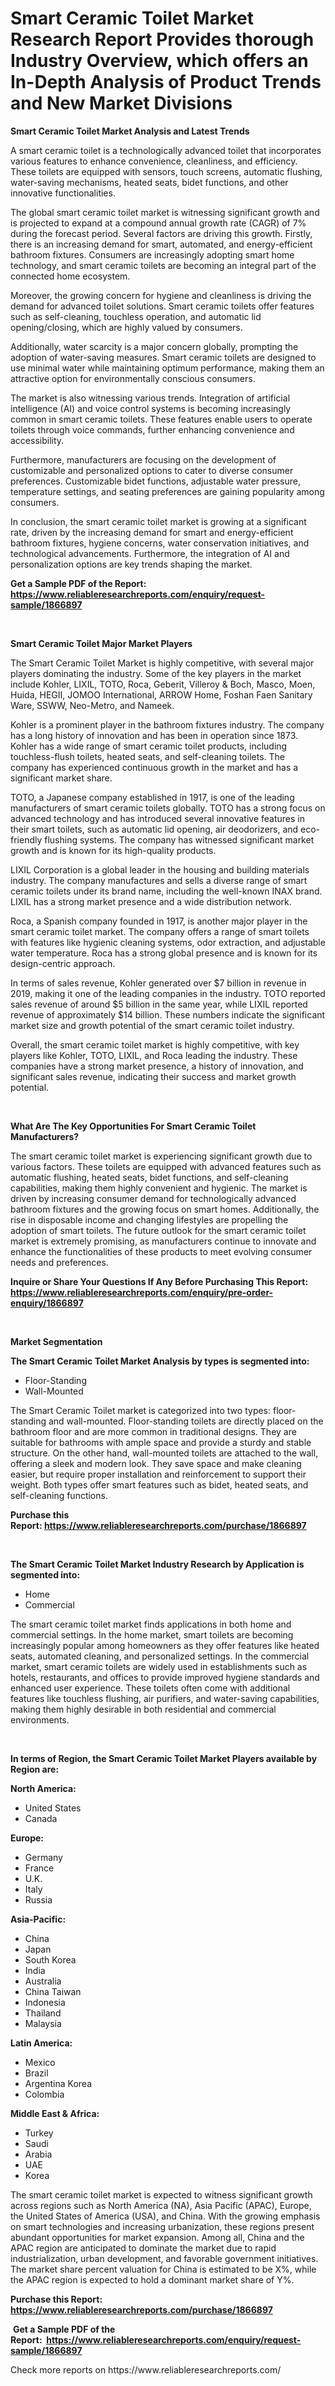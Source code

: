 <p><h1>Smart Ceramic Toilet Market Research Report Provides thorough Industry Overview, which offers an In-Depth Analysis of Product Trends and New Market Divisions</h1></p><p><strong>Smart Ceramic Toilet Market Analysis and Latest Trends</strong></p>
<p><p>A smart ceramic toilet is a technologically advanced toilet that incorporates various features to enhance convenience, cleanliness, and efficiency. These toilets are equipped with sensors, touch screens, automatic flushing, water-saving mechanisms, heated seats, bidet functions, and other innovative functionalities.</p><p>The global smart ceramic toilet market is witnessing significant growth and is projected to expand at a compound annual growth rate (CAGR) of 7% during the forecast period. Several factors are driving this growth. Firstly, there is an increasing demand for smart, automated, and energy-efficient bathroom fixtures. Consumers are increasingly adopting smart home technology, and smart ceramic toilets are becoming an integral part of the connected home ecosystem.</p><p>Moreover, the growing concern for hygiene and cleanliness is driving the demand for advanced toilet solutions. Smart ceramic toilets offer features such as self-cleaning, touchless operation, and automatic lid opening/closing, which are highly valued by consumers.</p><p>Additionally, water scarcity is a major concern globally, prompting the adoption of water-saving measures. Smart ceramic toilets are designed to use minimal water while maintaining optimum performance, making them an attractive option for environmentally conscious consumers.</p><p>The market is also witnessing various trends. Integration of artificial intelligence (AI) and voice control systems is becoming increasingly common in smart ceramic toilets. These features enable users to operate toilets through voice commands, further enhancing convenience and accessibility.</p><p>Furthermore, manufacturers are focusing on the development of customizable and personalized options to cater to diverse consumer preferences. Customizable bidet functions, adjustable water pressure, temperature settings, and seating preferences are gaining popularity among consumers.</p><p>In conclusion, the smart ceramic toilet market is growing at a significant rate, driven by the increasing demand for smart and energy-efficient bathroom fixtures, hygiene concerns, water conservation initiatives, and technological advancements. Furthermore, the integration of AI and personalization options are key trends shaping the market.</p></p>
<p><strong>Get a Sample PDF of the Report:&nbsp; <a href="https://www.reliableresearchreports.com/enquiry/request-sample/1866897">https://www.reliableresearchreports.com/enquiry/request-sample/1866897</a></strong></p>
<p>&nbsp;</p>
<p><strong>Smart Ceramic Toilet Major Market Players</strong></p>
<p><p>The Smart Ceramic Toilet Market is highly competitive, with several major players dominating the industry. Some of the key players in the market include Kohler, LIXIL, TOTO, Roca, Geberit, Villeroy & Boch, Masco, Moen, Huida, HEGII, JOMOO International, ARROW Home, Foshan Faen Sanitary Ware, SSWW, Neo-Metro, and Nameek.</p><p>Kohler is a prominent player in the bathroom fixtures industry. The company has a long history of innovation and has been in operation since 1873. Kohler has a wide range of smart ceramic toilet products, including touchless-flush toilets, heated seats, and self-cleaning toilets. The company has experienced continuous growth in the market and has a significant market share.</p><p>TOTO, a Japanese company established in 1917, is one of the leading manufacturers of smart ceramic toilets globally. TOTO has a strong focus on advanced technology and has introduced several innovative features in their smart toilets, such as automatic lid opening, air deodorizers, and eco-friendly flushing systems. The company has witnessed significant market growth and is known for its high-quality products.</p><p>LIXIL Corporation is a global leader in the housing and building materials industry. The company manufactures and sells a diverse range of smart ceramic toilets under its brand name, including the well-known INAX brand. LIXIL has a strong market presence and a wide distribution network.</p><p>Roca, a Spanish company founded in 1917, is another major player in the smart ceramic toilet market. The company offers a range of smart toilets with features like hygienic cleaning systems, odor extraction, and adjustable water temperature. Roca has a strong global presence and is known for its design-centric approach.</p><p>In terms of sales revenue, Kohler generated over $7 billion in revenue in 2019, making it one of the leading companies in the industry. TOTO reported sales revenue of around $5 billion in the same year, while LIXIL reported revenue of approximately $14 billion. These numbers indicate the significant market size and growth potential of the smart ceramic toilet industry.</p><p>Overall, the smart ceramic toilet market is highly competitive, with key players like Kohler, TOTO, LIXIL, and Roca leading the industry. These companies have a strong market presence, a history of innovation, and significant sales revenue, indicating their success and market growth potential.</p></p>
<p>&nbsp;</p>
<p><strong>What Are The Key Opportunities For Smart Ceramic Toilet Manufacturers?</strong></p>
<p><p>The smart ceramic toilet market is experiencing significant growth due to various factors. These toilets are equipped with advanced features such as automatic flushing, heated seats, bidet functions, and self-cleaning capabilities, making them highly convenient and hygienic. The market is driven by increasing consumer demand for technologically advanced bathroom fixtures and the growing focus on smart homes. Additionally, the rise in disposable income and changing lifestyles are propelling the adoption of smart toilets. The future outlook for the smart ceramic toilet market is extremely promising, as manufacturers continue to innovate and enhance the functionalities of these products to meet evolving consumer needs and preferences.</p></p>
<p><strong>Inquire or Share Your Questions If Any Before Purchasing This Report: <a href="https://www.reliableresearchreports.com/enquiry/pre-order-enquiry/1866897">https://www.reliableresearchreports.com/enquiry/pre-order-enquiry/1866897</a></strong></p>
<p>&nbsp;</p>
<p><strong>Market Segmentation</strong></p>
<p><strong>The Smart Ceramic Toilet Market Analysis by types is segmented into:</strong></p>
<p><ul><li>Floor-Standing</li><li>Wall-Mounted</li></ul></p>
<p><p>The Smart Ceramic Toilet market is categorized into two types: floor-standing and wall-mounted. Floor-standing toilets are directly placed on the bathroom floor and are more common in traditional designs. They are suitable for bathrooms with ample space and provide a sturdy and stable structure. On the other hand, wall-mounted toilets are attached to the wall, offering a sleek and modern look. They save space and make cleaning easier, but require proper installation and reinforcement to support their weight. Both types offer smart features such as bidet, heated seats, and self-cleaning functions.</p></p>
<p><strong>Purchase this Report:&nbsp;<a href="https://www.reliableresearchreports.com/purchase/1866897">https://www.reliableresearchreports.com/purchase/1866897</a></strong></p>
<p>&nbsp;</p>
<p><strong>The Smart Ceramic Toilet Market Industry Research by Application is segmented into:</strong></p>
<p><ul><li>Home</li><li>Commercial</li></ul></p>
<p><p>The smart ceramic toilet market finds applications in both home and commercial settings. In the home market, smart toilets are becoming increasingly popular among homeowners as they offer features like heated seats, automated cleaning, and personalized settings. In the commercial market, smart ceramic toilets are widely used in establishments such as hotels, restaurants, and offices to provide improved hygiene standards and enhanced user experience. These toilets often come with additional features like touchless flushing, air purifiers, and water-saving capabilities, making them highly desirable in both residential and commercial environments.</p></p>
<p>&nbsp;</p>
<p><strong>In terms of Region, the Smart Ceramic Toilet Market Players available by Region are:</strong></p>
<p>
    <p> <strong> North America: </strong>
        <ul>
            <li>United States</li>
            <li>Canada</li>
        </ul>
        </p> 
    <p> <strong> Europe: </strong>
        <ul>
            <li>Germany</li>
            <li>France</li>
            <li>U.K.</li>
            <li>Italy</li>
            <li>Russia</li>
        </ul>
        </p> 
    <p> <strong> Asia-Pacific: </strong>
        <ul>
            <li>China</li>
            <li>Japan</li>
            <li>South Korea</li>
            <li>India</li>
            <li>Australia</li>
            <li>China Taiwan</li>
            <li>Indonesia</li>
            <li>Thailand</li>
            <li>Malaysia</li>
        </ul>
        </p> 
    <p> <strong> Latin America: </strong>
        <ul>
            <li>Mexico</li>
            <li>Brazil</li>
            <li>Argentina Korea</li>
            <li>Colombia</li>
        </ul>
        </p> 
    <p> <strong> Middle East & Africa: </strong>
        <ul>
            <li>Turkey</li>
            <li>Saudi</li>
            <li>Arabia</li>
            <li>UAE</li>
            <li>Korea</li>
        </ul>
    </p>
    </p>
<p><p>The smart ceramic toilet market is expected to witness significant growth across regions such as North America (NA), Asia Pacific (APAC), Europe, the United States of America (USA), and China. With the growing emphasis on smart technologies and increasing urbanization, these regions present abundant opportunities for market expansion. Among all, China and the APAC region are anticipated to dominate the market due to rapid industrialization, urban development, and favorable government initiatives. The market share percent valuation for China is estimated to be X%, while the APAC region is expected to hold a dominant market share of Y%.</p></p>
<p><strong>Purchase this Report: <a href="https://www.reliableresearchreports.com/purchase/1866897">https://www.reliableresearchreports.com/purchase/1866897</a></strong></p>
<p>&nbsp;<strong>Get a Sample PDF of the Report:&nbsp;&nbsp;<a href="https://www.reliableresearchreports.com/enquiry/request-sample/1866897">https://www.reliableresearchreports.com/enquiry/request-sample/1866897</a></strong></p>
<p><strong></strong></p>
<p>Check more reports on https://www.reliableresearchreports.com/</p>
